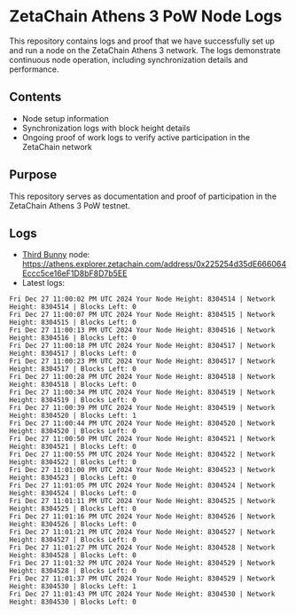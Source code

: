 # ZetaChain Athens 3 PoW Node Logs
This repository contains logs and proof that we have successfully set up and run a node on the ZetaChain Athens 3 network. The logs demonstrate continuous node operation, including synchronization details and performance.

## Contents
- Node setup information
- Synchronization logs with block height details
- Ongoing proof of work logs to verify active participation in the ZetaChain network

## Purpose
This repository serves as documentation and proof of participation in the ZetaChain Athens 3 PoW testnet.

## Logs

- [Third Bunny](https://thirdbunny.xyz/) node: https://athens.explorer.zetachain.com/address/0x225254d35dE666064Eccc5ce16eF1D8bF8D7b5EE
- Latest logs:
```
Fri Dec 27 11:00:02 PM UTC 2024 Your Node Height: 8304514 | Network Height: 8304514 | Blocks Left: 0
Fri Dec 27 11:00:07 PM UTC 2024 Your Node Height: 8304515 | Network Height: 8304515 | Blocks Left: 0
Fri Dec 27 11:00:13 PM UTC 2024 Your Node Height: 8304516 | Network Height: 8304516 | Blocks Left: 0
Fri Dec 27 11:00:18 PM UTC 2024 Your Node Height: 8304517 | Network Height: 8304517 | Blocks Left: 0
Fri Dec 27 11:00:23 PM UTC 2024 Your Node Height: 8304517 | Network Height: 8304517 | Blocks Left: 0
Fri Dec 27 11:00:28 PM UTC 2024 Your Node Height: 8304518 | Network Height: 8304518 | Blocks Left: 0
Fri Dec 27 11:00:34 PM UTC 2024 Your Node Height: 8304519 | Network Height: 8304519 | Blocks Left: 0
Fri Dec 27 11:00:39 PM UTC 2024 Your Node Height: 8304519 | Network Height: 8304520 | Blocks Left: 1
Fri Dec 27 11:00:44 PM UTC 2024 Your Node Height: 8304520 | Network Height: 8304520 | Blocks Left: 0
Fri Dec 27 11:00:50 PM UTC 2024 Your Node Height: 8304521 | Network Height: 8304521 | Blocks Left: 0
Fri Dec 27 11:00:55 PM UTC 2024 Your Node Height: 8304522 | Network Height: 8304522 | Blocks Left: 0
Fri Dec 27 11:01:00 PM UTC 2024 Your Node Height: 8304523 | Network Height: 8304523 | Blocks Left: 0
Fri Dec 27 11:01:05 PM UTC 2024 Your Node Height: 8304524 | Network Height: 8304524 | Blocks Left: 0
Fri Dec 27 11:01:11 PM UTC 2024 Your Node Height: 8304525 | Network Height: 8304525 | Blocks Left: 0
Fri Dec 27 11:01:16 PM UTC 2024 Your Node Height: 8304526 | Network Height: 8304526 | Blocks Left: 0
Fri Dec 27 11:01:21 PM UTC 2024 Your Node Height: 8304527 | Network Height: 8304527 | Blocks Left: 0
Fri Dec 27 11:01:27 PM UTC 2024 Your Node Height: 8304528 | Network Height: 8304528 | Blocks Left: 0
Fri Dec 27 11:01:32 PM UTC 2024 Your Node Height: 8304529 | Network Height: 8304528 | Blocks Left: 0
Fri Dec 27 11:01:37 PM UTC 2024 Your Node Height: 8304529 | Network Height: 8304530 | Blocks Left: 1
Fri Dec 27 11:01:43 PM UTC 2024 Your Node Height: 8304530 | Network Height: 8304530 | Blocks Left: 0
```
